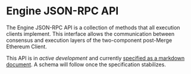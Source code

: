 # Engine JSON-RPC API

The Engine JSON-RPC API is a collection of methods that all execution clients implement.
This interface allows the communication between consensus and execution layers of the two-component post-Merge Ethereum Client.

This API is in *active development* and currently [specified as a markdown document](./specification.md).
A schema will follow once the specification stabilizes.
